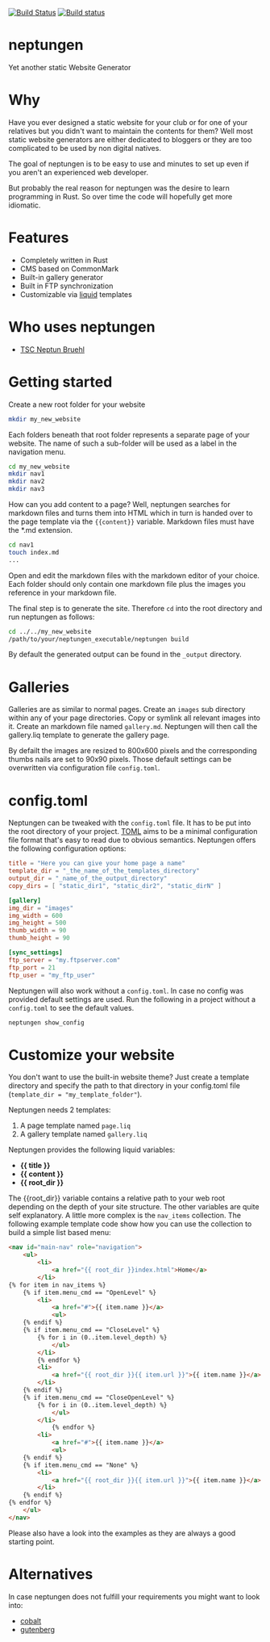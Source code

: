 [![Build Status](https://travis-ci.org/phideg/neptungen.svg?branch=master)](https://travis-ci.org/phideg/neptungen)
[![Build status](https://ci.appveyor.com/api/projects/status/hvdr3ly46uy68o18?svg=true)](https://ci.appveyor.com/project/phideg/neptungen)


# neptungen
Yet another static Website Generator

# Why
Have you ever designed a static website for your club or for one of your relatives but you didn't want to maintain the contents for them? Well most static website generators are either dedicated to bloggers or they are too complicated to be used by non digital natives. 

The goal of neptungen is to be easy to use and minutes to set up even if you aren't an experienced web developer. 

But probably the real reason for neptungen was the desire to learn programming in Rust. So over time the code will hopefully get more idiomatic.

# Features
- Completely written in Rust
- CMS based on CommonMark
- Built-in gallery generator
- Built in FTP synchronization
- Customizable via [liquid](https://shopify.github.io/liquid/) templates

# Who uses neptungen
- [TSC Neptun Bruehl](http://tsc-neptun-bruehl.de)

# Getting started
Create a new root folder for your website
```bash
mkdir my_new_website
```
Each folders beneath that root folder represents a separate page of your website. The name of such a sub-folder will be used as a label in the navigation menu.
```bash
cd my_new_website
mkdir nav1
mkdir nav2
mkdir nav3
```

How can you add content to a page? Well, neptungen searches for markdown files and turns them into HTML which in turn is handed over to the page template via the `{{content}}` variable. Markdown files must have the *.md extension.

```bash
cd nav1
touch index.md
...
```

Open and edit the markdown files with the markdown editor of your choice.
Each folder should only contain one markdown file plus the images you reference in your markdown file.

The final step is to generate the site. Therefore `cd` into the root directory and run neptungen as follows:

```bash
cd ../../my_new_website
/path/to/your/neptungen_executable/neptungen build
``` 

By default the generated output can be found in the `_output` directory.

# Galleries
Galleries are as similar to normal pages. Create an `images` sub directory within any of your page directories. Copy or symlink all relevant images into it. Create an markdown file named `gallery.md`. Neptungen will then call the gallery.liq template to generate the gallery page.

By defailt the images are resized to 800x600 pixels and the corresponding thumbs nails are set to 90x90 pixels. Those default settings can be overwritten via configuration file `config.toml`. 

# config.toml
Neptungen can be tweaked with the `config.toml` file. It has to be put into the root directory of your project. [TOML](https://github.com/toml-lang/toml) aims to be a minimal configuration file format that's easy to read due to obvious semantics. Neptungen offers the following configuration options:

```toml
title = "Here you can give your home page a name"
template_dir = "_the_name_of_the_templates_directory"
output_dir = "_name_of_the_output_directory"
copy_dirs = [ "static_dir1", "static_dir2", "static_dirN" ]

[gallery]
img_dir = "images"
img_width = 600
img_height = 500
thumb_width = 90
thumb_height = 90

[sync_settings]
ftp_server = "my.ftpserver.com"
ftp_port = 21
ftp_user = "my_ftp_user"

```

Neptungen will also work without a `config.toml`. In case no config was provided default settings are used. Run the following in a project without a `config.toml` to see the default values.

```bash
neptungen show_config
```

# Customize your website
You don't want to use the built-in website theme? Just create a template directory and specify the path to that directory in your config.toml file (`template_dir = "my_template_folder"`).

Neptungen needs 2 templates:
 1. A page template named `page.liq`
 2. A gallery template named `gallery.liq`

Neptungen provides the following liquid variables:
 - __{{ title }}__ 
 - __{{ content }}__
 - __{{ root_dir }}__

 The {{root_dir}} variable contains a relative path to your web root depending on the depth of your site structure.
 The other variables are quite self explanatory. A little more complex is the `nav_items` collection. The following example template code show how you can use the collection to build a simple list based menu:

```html
<nav id="main-nav" role="navigation">
    <ul>
        <li>
            <a href="{{ root_dir }}index.html">Home</a>
        </li>
{% for item in nav_items %} 
    {% if item.menu_cmd == "OpenLevel" %}
        <li>
            <a href="#">{{ item.name }}</a>
            <ul>
    {% endif %} 
    {% if item.menu_cmd == "CloseLevel" %} 
        {% for i in (0..item.level_depth) %}
            </ul>
        </li>
        {% endfor %}
        <li>
            <a href="{{ root_dir }}{{ item.url }}">{{ item.name }}</a>
        </li>
    {% endif %} 
    {% if item.menu_cmd == "CloseOpenLevel" %} 
        {% for i in (0..item.level_depth) %}
            </ul>
        </li>
            {% endfor %}
        <li>
            <a href="#">{{ item.name }}</a>
            <ul>
    {% endif %} 
    {% if item.menu_cmd == "None" %}
        <li>
            <a href="{{ root_dir }}{{ item.url }}">{{ item.name }}</a>
        </li>
    {% endif %} 
{% endfor %}
    </ul>
</nav>
```

Please also have a look into the examples as they are always a good starting point.

# Alternatives
In case neptungen does not fulfill your requirements you might want to look into:
- [cobalt](https://github.com/cobalt-org/cobalt.rs)
- [gutenberg](https://github.com/Keats/gutenberg)